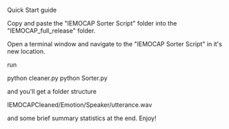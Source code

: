 Quick Start guide

Copy and paste the "IEMOCAP Sorter Script" folder into the "IEMOCAP_full_release" folder.

Open a terminal window and navigate to the "IEMOCAP Sorter Script" in it's new location.

run

python cleaner.py
python Sorter.py

and you'll get a folder structure

IEMOCAPCleaned/Emotion/Speaker/utterance.wav

and some brief summary statistics at the end. Enjoy!
